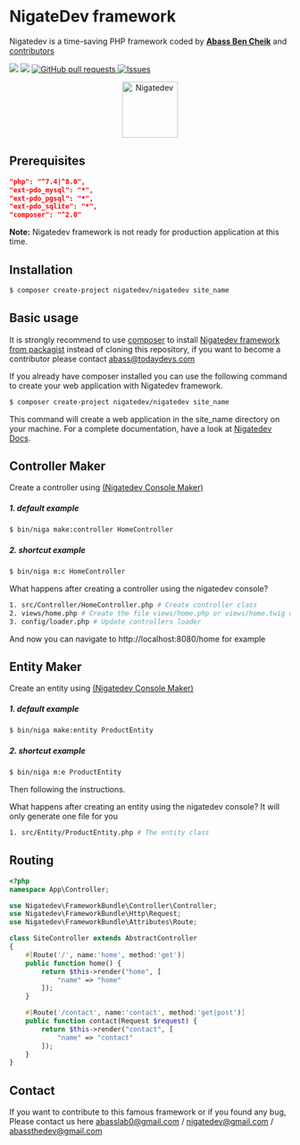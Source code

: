 # NigateDev framework
Nigatedev is a time-saving PHP framework coded by [**Abass Ben Cheik**](https://github.com/abass-dev/) and [contributors](https://github.com/nigatedev/nigatedev/graphs/contributors)

<a href="https://packagist.org/packages/nigatedev/nigatedev" title="version"><img src="https://img.shields.io/packagist/v/nigatedev/nigatedev.svg?style=flat-square" /></a>
<a href="https://github.com/nigatedev/nigatedev/blob/master/LICENSE" title="license"><img src="https://img.shields.io/github/license/mashape/apistatus.svg?style=flat-square" /></a>
<a href="https://github.com/nigatedev/nigatedev/pulls"><img alt="GitHub pull requests" src="https://img.shields.io/github/issues-pr/nigatedev/nigatedev?color=0088ff" /> </a>
<a href="https://github.com/nigatedev/nigatedev/issues"><img alt="Issues" src="https://img.shields.io/github/issues/nigatedev/nigatedev?color=0088ff" /></a>

<div align="center">
<img width="100" src="https://github.com/nigatedev/nigatedev/blob/master/public/images/nigatedev.png" alt="Nigatedev"></img>
</div>

## Prerequisites
```json
"php": "^7.4|^8.0",
"ext-pdo_mysql": "*",
"ext-pdo_pgsql": "*",
"ext-pdo_sqlite": "*",
"composer": "^2.0"
```
**Note:** Nigatedev framework is not ready for production application at this time. 

## Installation
```bash
$ composer create-project nigatedev/nigatedev site_name
```
## Basic usage
It is strongly recommend to use [composer](https://getcomposer.org/) to install [Nigatedev framework from packagist](https://packagist.org/packages/nigatedev/nigatedev) instead of cloning this repository, if you want to become a contributor please contact abass@todaydevs.com

If you already have composer installed you can use the following command to create your web application with Nigatedev framework.

```bash
$ composer create-project nigatedev/nigatedev site_name
```
This command will create a web application in the site_name directory on your machine. For a complete documentation, have a look at [Nigatedev Docs](https://todaysdev.com/en/nigatedev/docs).

## Controller Maker
Create a controller using [(Nigatedev Console Maker)](https://github.com/nigatedev/console)
##### 1. default example
```bash
$ bin/niga make:controller HomeController
```
##### 2. shortcut example
```bash
$ bin/niga m:c HomeController
```
What happens after creating a controller using the nigatedev console?
```bash
1. src/Controller/HomeController.php # Create controller class
2. views/home.php # Create the file views/home.php or views/home.twig depending on the chosen template engine twig|diyan, by default diyan is used !
3. config/loader.php # Update controllers loader
```
And now you can navigate to http://localhost:8080/home for example
## Entity Maker
Create an entity using [(Nigatedev Console Maker)](https://github.com/nigatedev/console)
##### 1. default example
```bash
$ bin/niga make:entity ProductEntity
```
##### 2. shortcut example
```bash
$ bin/niga m:e ProductEntity
```
Then following the instructions.

What happens after creating an entity using the nigatedev console?
It will only generate one file for you
```bash
1. src/Entity/ProductEntity.php # The entity class
```
## Routing
```php
<?php
namespace App\Controller;

use Nigatedev\FrameworkBundle\Controller\Controller;
use Nigatedev\FrameworkBundle\Http\Request;
use Nigatedev\FrameworkBundle\Attributes\Route;

class SiteController extends AbstractController
{
    #[Route('/', name:'home', method:'get')]
    public function home() {
        return $this->render("home", [
            "name" => "home"
        ]);
    }

    #[Route('/contact', name:'contact', method:'get|post')]
    public function contact(Request $request) {
        return $this->render("contact", [
            "name" => "contact"
        ]);
    }
}

```
## Contact
If you want to contribute to this famous framework or if you found any bug, Please contact us here abasslab0@gmail.com / nigatedev@gmail.com / abassthedev@gmail.com
